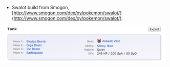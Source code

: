 * Swalot build from Smogon, [http://www.smogon.com/dex/xy/pokemon/swalot/](http://www.smogon.com/dex/xy/pokemon/swalot/).

![./20161121-0146-gmt+2-generation-6-swalot-build-1-1.png](./20161121-0146-gmt+2-generation-6-swalot-build-1-1.png)